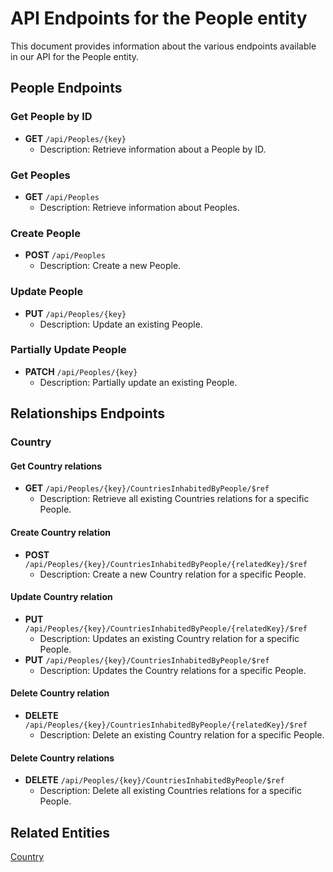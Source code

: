 # API Endpoints for the People entity

This document provides information about the various endpoints available in our API for the People entity.

## People Endpoints

### Get People by ID
- **GET** `/api/Peoples/{key}`
  - Description: Retrieve information about a People by ID.
  
### Get Peoples
- **GET** `/api/Peoples`
  - Description: Retrieve information about Peoples.


### Create People
- **POST** `/api/Peoples`
  - Description: Create a new People.

### Update People
- **PUT** `/api/Peoples/{key}`
  - Description: Update an existing People.


### Partially Update People
- **PATCH** `/api/Peoples/{key}`
  - Description: Partially update an existing People.

## Relationships Endpoints

### Country

#### Get Country relations
- **GET** `/api/Peoples/{key}/CountriesInhabitedByPeople/$ref`
  - Description: Retrieve all existing Countries relations for a specific People.
  
#### Create Country relation
- **POST** `/api/Peoples/{key}/CountriesInhabitedByPeople/{relatedKey}/$ref`
  - Description: Create a new Country relation for a specific People.
  
#### Update Country relation
- **PUT** `/api/Peoples/{key}/CountriesInhabitedByPeople/{relatedKey}/$ref`
  - Description: Updates an existing Country relation for a specific People.
- **PUT** `/api/Peoples/{key}/CountriesInhabitedByPeople/$ref`
  - Description: Updates the Country relations for a specific People.

#### Delete Country relation
- **DELETE** `/api/Peoples/{key}/CountriesInhabitedByPeople/{relatedKey}/$ref`
  - Description: Delete an existing Country relation for a specific People.

#### Delete Country relations
- **DELETE** `/api/Peoples/{key}/CountriesInhabitedByPeople/$ref`
  - Description: Delete all existing Countries relations for a specific People.

## Related Entities

[Country](CountryEndpoints.md)
